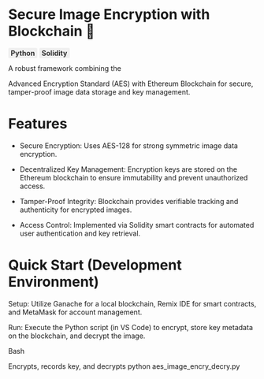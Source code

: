 

# Secure Image Encryption with Blockchain 🔐
<span style="background-color:#F0F0F0; color: #333; padding: 2px 5px; border-radius: 3px; font-weight: bold;">Python</span>
<span style="background-color:#F0F0F0; color: #333; padding: 2px 5px; border-radius: 3px; font-weight: bold;">Solidity</span>

A robust framework combining the 

Advanced Encryption Standard (AES) with Ethereum Blockchain for secure, tamper-proof image data storage and key management.


# Features

- Secure Encryption: Uses AES-128 for strong symmetric image data encryption.



- Decentralized Key Management: Encryption keys are stored on the Ethereum blockchain to ensure immutability and prevent unauthorized access.



- Tamper-Proof Integrity: Blockchain provides verifiable tracking and authenticity for encrypted images.


- Access Control: Implemented via Solidity smart contracts for automated user authentication and key retrieval.


# Quick Start (Development Environment)

Setup: Utilize Ganache for a local blockchain, Remix IDE for smart contracts, and MetaMask for account management.

Run: Execute the Python script (in VS Code) to encrypt, store key metadata on the blockchain, and decrypt the image.

Bash

Encrypts, records key, and decrypts
python aes_image_encry_decry.py

